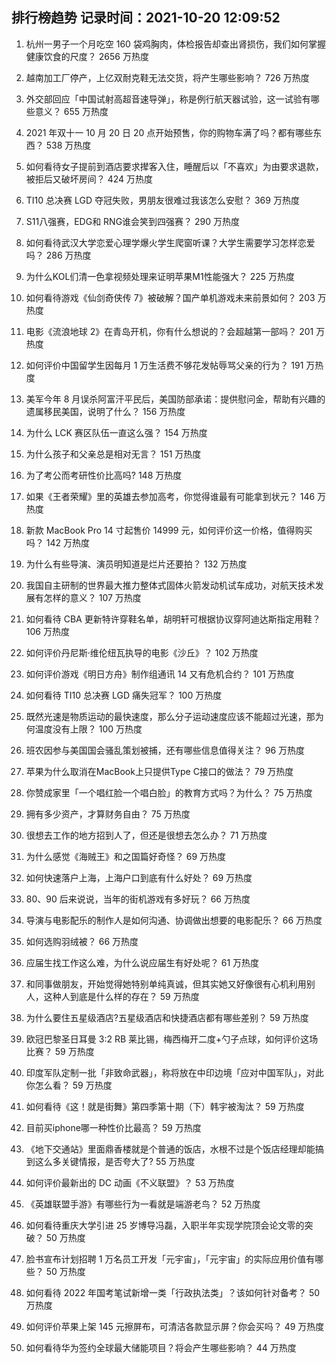 
## 排行榜趋势 记录时间：2021-10-20 12:09:52
  
  1. 杭州一男子一个月吃空 160 袋鸡胸肉，体检报告却查出肾损伤，我们如何掌握健康饮食的尺度？ 2656 万热度
    
  2. 越南加工厂停产，上亿双耐克鞋无法交货，将产生哪些影响？ 726 万热度
    
  3. 外交部回应「中国试射高超音速导弹」，称是例行航天器试验，这一试验有哪些意义？ 655 万热度
    
  4. 2021 年双十一 10 月 20 日 20 点开始预售，你的购物车满了吗？都有哪些东西？ 538 万热度
    
  5. 如何看待女子提前到酒店要求撵客入住，睡醒后以「不喜欢」为由要求退款，被拒后又破坏房间？ 424 万热度
    
  6. TI10 总决赛 LGD 夺冠失败，男朋友很难过我该怎么安慰？ 369 万热度
    
  7. S11八强赛，EDG和 RNG谁会笑到四强赛？ 290 万热度
    
  8. 如何看待武汉大学恋爱心理学爆火学生爬窗听课？大学生需要学习怎样恋爱吗？ 286 万热度
    
  9. 为什么KOL们清一色拿视频处理来证明苹果M1性能强大？ 225 万热度
    
  10. 如何看待游戏《仙剑奇侠传 7》被破解？国产单机游戏未来前景如何？ 203 万热度
    
  11. 电影《流浪地球 2》在青岛开机，你有什么想说的？会超越第一部吗？ 201 万热度
    
  12. 如何评价中国留学生因每月 1 万生活费不够花发帖辱骂父亲的行为？ 191 万热度
    
  13. 美军今年 8 月误杀阿富汗平民后，美国防部承诺：提供慰问金，帮助有兴趣的遗属移民美国，说明了什么？ 156 万热度
    
  14. 为什么 LCK 赛区队伍一直这么强？ 154 万热度
    
  15. 为什么孩子和父亲总是相对无言？ 151 万热度
    
  16. 为了考公而考研性价比高吗? 148 万热度
    
  17. 如果《王者荣耀》里的英雄去参加高考，你觉得谁最有可能拿到状元？ 146 万热度
    
  18. 新款 MacBook Pro 14 寸起售价 14999 元，如何评价这一价格，值得购买吗？ 142 万热度
    
  19. 为什么有些导演、演员明知道是烂片还要拍？ 132 万热度
    
  20. 我国自主研制的世界最大推力整体式固体火箭发动机试车成功，对航天技术发展有怎样的意义？ 107 万热度
    
  21. 如何看待 CBA 更新特许穿鞋名单，胡明轩可根据协议穿阿迪达斯指定用鞋？ 106 万热度
    
  22. 如何评价丹尼斯·维伦纽瓦执导的电影《沙丘》？ 102 万热度
    
  23. 如何评价游戏《明日方舟》制作组通讯 14 又有危机合约？ 101 万热度
    
  24. 如何看待 TI10 总决赛 LGD 痛失冠军？ 100 万热度
    
  25. 既然光速是物质运动的最快速度，那么分子运动速度应该不能超过光速，那为何温度没有上限？ 100 万热度
    
  26. 班农因参与美国国会骚乱策划被捕，还有哪些信息值得关注？ 96 万热度
    
  27. 苹果为什么取消在MacBook上只提供Type C接口的做法？ 79 万热度
    
  28. 你赞成家里「一个唱红脸一个唱白脸」的教育方式吗？为什么？ 75 万热度
    
  29. 拥有多少资产，才算财务自由？ 75 万热度
    
  30. 很想去工作的地方招到人了，但还是很想去怎么办？ 71 万热度
    
  31. 为什么感觉《海贼王》和之国篇好奇怪？ 69 万热度
    
  32. 如何快速落户上海，上海户口到底有什么好处？ 69 万热度
    
  33. 80、90 后来说说，当年的街机游戏有多好玩？ 66 万热度
    
  34. 导演与电影配乐的制作人是如何沟通、协调做出想要的电影配乐？ 66 万热度
    
  35. 如何选购羽绒被？ 66 万热度
    
  36. 应届生找工作这么难，为什么说应届生有好处呢？ 61 万热度
    
  37. 和同事做朋友，开始觉得她特别单纯真诚，但其实她又好像很有心机利用别人，这种人到底是什么样的存在？ 59 万热度
    
  38. 为什么要住五星级酒店?五星级酒店和快捷酒店都有哪些差别？ 59 万热度
    
  39. 欧冠巴黎圣日耳曼 3:2 RB 莱比锡，梅西梅开二度+勺子点球，如何评价这场比赛？ 59 万热度
    
  40. 印度军队定制一批「非致命武器」，称将放在中印边境「应对中国军队」，对此你怎么看？ 59 万热度
    
  41. 如何看待《这！就是街舞》第四季第十期（下）韩宇被淘汰？ 59 万热度
    
  42. 目前买iphone哪一种性价比最高？ 59 万热度
    
  43. 《地下交通站》里面鼎香楼就是个普通的饭店，水根不过是个饭店经理却能搞到这么多关键情报，是否夸大了? 55 万热度
    
  44. 如何评价最新出的 DC 动画《不义联盟》？ 53 万热度
    
  45. 《英雄联盟手游》有哪些行为一看就是端游老鸟？ 52 万热度
    
  46. 如何看待重庆大学引进 25 岁博导冯磊，入职半年实现学院顶会论文零的突破？ 50 万热度
    
  47. 脸书宣布计划招聘 1 万名员工开发「元宇宙」，「元宇宙」的实际应用价值有哪些？ 50 万热度
    
  48. 如何看待 2022 年国考笔试新增一类「行政执法类」？该如何针对备考？ 50 万热度
    
  49. 如何评价苹果上架 145 元擦屏布，可清洁各款显示屏？你会买吗？ 49 万热度
    
  50. 如何看待华为签约全球最大储能项目？将会产生哪些影响？ 44 万热度
    